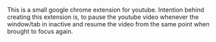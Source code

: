 This is a small google chrome extension for youtube. 
Intention behind creating this extension is, to pause the youtube video whenever the window/tab in inactive and resume the video from the same point when brought to focus again.  
